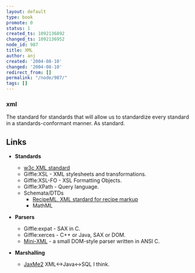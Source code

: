 ```yaml
---
layout: default
type: book
promote: 0
status: 1
created_ts: 1092136892
changed_ts: 1092136952
node_id: 987
title: XML
author: anj
created: '2004-08-10'
changed: '2004-08-10'
redirect_from: []
permalink: "/node/987/"
tags: []
---
```

### xml
The standard for standards that will allow us to standardize every standard in a standards-conformant manner.  As standard.
<!--break-->

## Links
* __Standards__
    * [w3c XML standard](http://w3c.org/XML/)
    * Giffle:XSL - XML stylesheets and transformations.
    * Giffle:XSL-FO - XSL Formatting Objects.
    * Giffle:XPath - Query language.
    * Schemata/DTDs
        * [RecipeML, XML stardard for recipe markup](http://www.formatdata.com/recipeml)
        * MathML

* __Parsers__
    * Giffle:expat - SAX in C.
    * Giffle:xerces - C++ or Java, SAX or DOM.
    * [Mini-XML](http://www.easysw.com/~mike/mxml/) - a small DOM-style parser written in ANSI C.
* __Marshalling__
    * [JaxMe2](http://jaxme.sourceforge.net/JaxMe2/docs/index.html) XML<->Java<->SQL I think.
